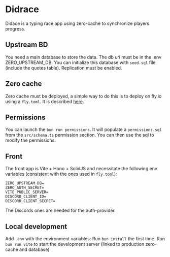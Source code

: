 # Didrace

Didace is a typing race app using zero-cache to synchronize players progress.

## Upstream BD

You need a main database to store the data. The db uri must be in the .env ZERO_UPSTREAM_DB. You can initialize this database with `seed.sql` file (include the quotes table). Replication must be enabled.

## Zero cache

Zero cache must be deployed, a simple way to do this is to deploy on fly.io using a `fly.toml`. It is described [here](https://zero.rocicorp.dev/docs/deployment).

## Permissions

You can launch the `bun run permissions`. It will populate a `permissions.sql` from the `src/schema.ts` permission section. You can then use the sql to modify the permissions.

## Front

The front app is Vite + Hono + SolidJS and necessitate the following env variables (consistent with the ones used in `fly.toml`):

```
ZERO_UPSTREAM_DB=
ZERO_AUTH_SECRET=
VITE_PUBLIC_SERVER=
DISCORD_CLIENT_ID=
DISCORD_CLIENT_SECRET=
```

The Discords ones are needed for the auth-provider.

## Local development

Add `.env` with the environment variables:
Run `bun install` the first time.
Run `bun run vite` to start the development server (linked to production zero-cache and database)
